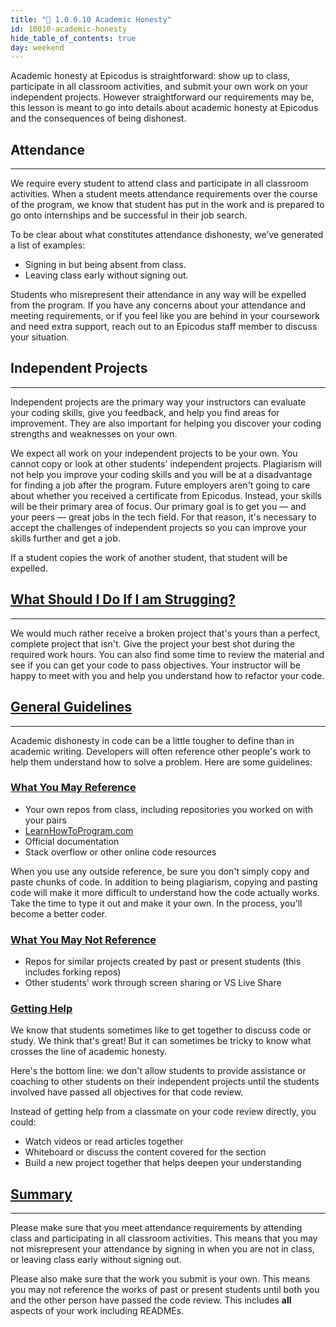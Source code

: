 ```yaml
---
title: "📓 1.0.0.10 Academic Honesty"
id: 10010-academic-honesty
hide_table_of_contents: true
day: weekend
---
```


Academic honesty at Epicodus is straightforward: show up to class, participate in all classroom activities, and submit your own work on your independent projects. However straightforward our requirements may be, this lesson is meant to go into details about academic honesty at Epicodus and the consequences of being dishonest.

## Attendance
---

We require every student to attend class and participate in all classroom activities. When a student meets attendance requirements over the course of the program, we know that student has put in the work and is prepared to go onto internships and be successful in their job search. 

To be clear about what constitutes attendance dishonesty, we’ve generated a list of examples: 

* Signing in but being absent from class.
* Leaving class early without signing out.

Students who misrepresent their attendance in any way will be expelled from the program. If you have any concerns about your attendance and meeting requirements, or if you feel like you are behind in your coursework and need extra support, reach out to an Epicodus staff member to discuss your situation. 
 
## Independent Projects
---

Independent projects are the primary way your instructors can evaluate your coding skills, give you feedback, and help you find areas for improvement. They are also important for helping you discover your coding strengths and weaknesses on your own.

We expect all work on your independent projects to be your own. You cannot copy or look at other students' independent projects. Plagiarism will not help you improve your coding skills and you will be at a disadvantage for finding a job after the program. Future employers aren't going to care about whether you received a certificate from Epicodus. Instead, your skills will be their primary area of focus. Our primary goal is to get you — and your peers — great jobs in the tech field. For that reason, it's necessary to accept the challenges of independent projects so you can improve your skills further and get a job.

If a student copies the work of another student, that student will be expelled.

## [What Should I Do If I am Strugging?](#what-should-i-do-if-i-am-struggling)

---

We would much rather receive a broken project that's yours than a perfect, complete project that isn't. Give the project your best shot during the required work hours. You can also find some time to review the material and see if you can get your code to pass objectives. Your instructor will be happy to meet with you and help you understand how to refactor your code.

## [General Guidelines](#general-guidelines)
---

Academic dishonesty in code can be a little tougher to define than in academic writing. Developers will often reference other people's work to help them understand how to solve a problem. Here are some guidelines: 

### [What You May Reference](#what-you-may-reference)

- Your own repos from class, including repositories you worked on with your pairs
- [LearnHowToProgram.com](https://learnhowtoprogram.com)
- Official documentation
- Stack overflow or other online code resources

When you use any outside reference, be sure you don't simply copy and paste chunks of code. In addition to being plagiarism, copying and pasting code will make it more difficult to understand how the code actually works. Take the time to type it out and make it your own. In the process, you'll become a better coder.

### [What You May Not Reference](#what-you-may-not-reference)

- Repos for similar projects created by past or present students (this includes forking repos)
- Other students' work through screen sharing or VS Live Share

### [Getting Help](#getting-help)

We know that students sometimes like to get together to discuss code or study. We think that's great! But it can sometimes be tricky to know what crosses the line of academic honesty.

Here's the bottom line: we don't allow students to provide assistance or coaching to other students on their independent projects until the students involved have passed all objectives for that code review.

Instead of getting help from a classmate on your code review directly, you could:

- Watch videos or read articles together
- Whiteboard or discuss the content covered for the section
- Build a new project together that helps deepen your understanding

## [Summary](#summary)
---

Please make sure that you meet attendance requirements by attending class and participating in all classroom activities. This means that you may not misrepresent your attendance by signing in when you are not in class, or leaving class early without signing out.

Please also make sure that the work you submit is your own. This means you may not reference the works of past or present students until both you and the other person have passed the code review. This includes **all** aspects of your work including READMEs.
